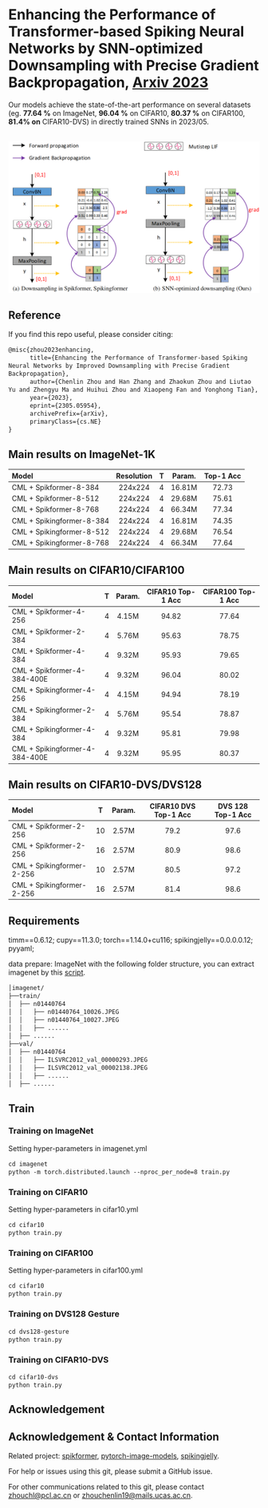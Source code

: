 # Enhancing the Performance of Transformer-based Spiking Neural Networks by SNN-optimized Downsampling with Precise Gradient Backpropagation, [Arxiv 2023](https://arxiv.org/abs/2305.05954)
Our models achieve the state-of-the-art performance on several datasets (eg. **77.64 %** on ImageNet, **96.04 %** on CIFAR10, **80.37 %** on CIFAR100, **81.4% on** CIFAR10-DVS) in directly trained SNNs in 2023/05.
<br>
<br>

<p align="center">
<img src="https://github.com/zhouchenlin2096/Spikingformer-CML/blob/master/imgs/SNN-optimized-downsampling.png">
</p>

## Reference
If you find this repo useful, please consider citing:
```
@misc{zhou2023enhancing,
      title={Enhancing the Performance of Transformer-based Spiking Neural Networks by Improved Downsampling with Precise Gradient Backpropagation}, 
      author={Chenlin Zhou and Han Zhang and Zhaokun Zhou and Liutao Yu and Zhengyu Ma and Huihui Zhou and Xiaopeng Fan and Yonghong Tian},
      year={2023},
      eprint={2305.05954},
      archivePrefix={arXiv},
      primaryClass={cs.NE}
}
```

## Main results on ImageNet-1K

| Model                     | Resolution| T     |  Param.     |Top-1 Acc|
| :---                     | :---:     | :---: | :---:       |:---:    |
| CML + Spikformer-8-384    | 224x224   | 4     |  16.81M     |72.73    |
| CML + Spikformer-8-512    | 224x224   | 4     |  29.68M     |75.61    |
| CML + Spikformer-8-768    | 224x224   | 4     |  66.34M     |77.34    |
| CML + Spikingformer-8-384 | 224x224   | 4     |  16.81M     |74.35    |
| CML + Spikingformer-8-512 | 224x224   | 4     |  29.68M     |76.54    |
| CML + Spikingformer-8-768 | 224x224   | 4     |  66.34M     |77.64    |


## Main results on CIFAR10/CIFAR100

| Model                      | T      |  Param.     | CIFAR10 Top-1 Acc |CIFAR100 Top-1 Acc|
| :---                      | :---:  | :---:       |  :---:            |:---: |
| CML + Spikformer-4-256     | 4      |  4.15M      | 94.82             |77.64  |
| CML + Spikformer-2-384     | 4      |  5.76M      | 95.63             |78.75  |
| CML + Spikformer-4-384     | 4      |  9.32M      | 95.93             |79.65  |
| CML + Spikformer-4-384-400E  | 4         |  9.32M | 96.04             |80.02  |
| CML + Spikingformer-4-256  | 4      |  4.15M      | 94.94             |78.19  |
| CML + Spikingformer-2-384  | 4      |  5.76M      | 95.54             |78.87  |
| CML + Spikingformer-4-384  | 4      |  9.32M      | 95.81             |79.98  |
| CML + Spikingformer-4-384-400E  | 4      |  9.32M     | 95.95         |80.37  |

## Main results on CIFAR10-DVS/DVS128

| Model                     | T      |  Param.     |  CIFAR10 DVS Top-1 Acc  | DVS 128 Top-1 Acc|
| :---                     | :---:  | :---:       | :---:                   |:---:             |
| CML + Spikformer-2-256    | 10     |  2.57M      | 79.2                    | 97.6             |
| CML + Spikformer-2-256    | 16     |  2.57M      | 80.9                    | 98.6             |
| CML + Spikingformer-2-256 | 10     |  2.57M      | 80.5                    | 97.2             |
| CML + Spikingformer-2-256 | 16     |  2.57M      | 81.4                    | 98.6             |


## Requirements
timm==0.6.12; cupy==11.3.0; torch==1.14.0+cu116; spikingjelly==0.0.0.0.12; pyyaml;

data prepare: ImageNet with the following folder structure, you can extract imagenet by this [script](https://gist.github.com/BIGBALLON/8a71d225eff18d88e469e6ea9b39cef4).
```
│imagenet/
├──train/
│  ├── n01440764
│  │   ├── n01440764_10026.JPEG
│  │   ├── n01440764_10027.JPEG
│  │   ├── ......
│  ├── ......
├──val/
│  ├── n01440764
│  │   ├── ILSVRC2012_val_00000293.JPEG
│  │   ├── ILSVRC2012_val_00002138.JPEG
│  │   ├── ......
│  ├── ......
```

## Train
### Training  on ImageNet
Setting hyper-parameters in imagenet.yml

```
cd imagenet
python -m torch.distributed.launch --nproc_per_node=8 train.py
```

### Training  on CIFAR10
Setting hyper-parameters in cifar10.yml
```
cd cifar10
python train.py
```

### Training  on CIFAR100
Setting hyper-parameters in cifar100.yml
```
cd cifar10
python train.py
```

### Training  on DVS128 Gesture
```
cd dvs128-gesture
python train.py
```

### Training  on CIFAR10-DVS
```
cd cifar10-dvs
python train.py
```
## Acknowledgement



## Acknowledgement & Contact Information
Related project: [spikformer](https://github.com/ZK-Zhou/spikformer), [pytorch-image-models](https://github.com/huggingface/pytorch-image-models), [spikingjelly](https://github.com/fangwei123456/spikingjelly).

For help or issues using this git, please submit a GitHub issue.

For other communications related to this git, please contact zhouchl@pcl.ac.cn or zhouchenlin19@mails.ucas.ac.cn.
